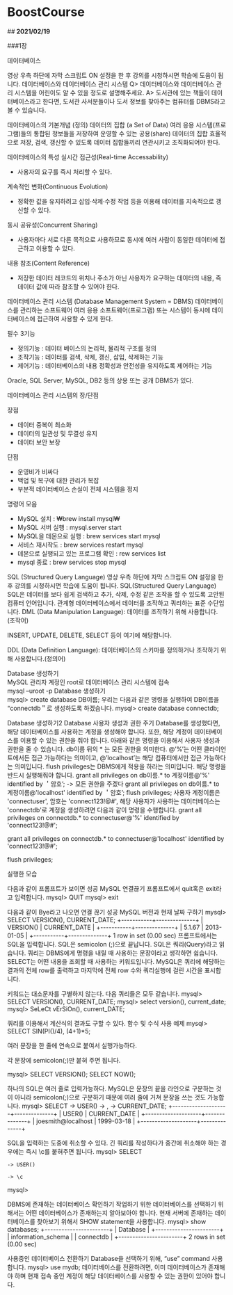 # BoostCourse

##<b> 2021/02/19</b>

###1장

데이터베이스

영상 우측 하단에 자막 스크립트 ON 설정을 한 후 강의를 시청하시면 학습에 도움이 됩니다.
데이터베이스와 데이터베이스 관리 시스템
Q> 데이터베이스와 데이터베이스 관리 시스템을 어린이도 알 수 있을 정도로 설명해주세요.
A> 도서관에 있는 책들이 데이터베이스라고 한다면, 도서관 사서분들이나 도서 정보를 찾아주는 컴퓨터를 DBMS라고 볼 수 있습니다.

데이터베이스의 기본개념 (정의)
데이터의 집합 (a Set of Data)
여러 응용 시스템(프로그램)들의 통합된 정보들을 저장하여 운영할 수 있는 공용(share) 데이터의 집합
효율적으로 저장, 검색, 갱신할 수 있도록 데이터 집합들끼리 연관시키고 조직화되어야 한다.

데이터베이스의 특성
실시간 접근성(Real-time Accessability)
- 사용자의 요구를 즉시 처리할 수 있다.

계속적인 변화(Continuous Evolution)
- 정확한 값을 유지하려고 삽입·삭제·수정 작업 등을 이용해 데이터를 지속적으로 갱신할 수 있다.

동시 공유성(Concurrent Sharing)
- 사용자마다 서로 다른 목적으로 사용하므로 동시에 여러 사람이 동일한 데이터에 접근하고 이용할 수 있다.

내용 참조(Content Reference)
- 저장한 데이터 레코드의 위치나 주소가 아닌 사용자가 요구하는 데이터의 내용, 즉 데이터 값에 따라 참조할 수 있어야 한다.

데이터베이스 관리 시스템 (Database Management System = DBMS)
데이터베이스를 관리하는 소프트웨어
여러 응용 소프트웨어(프로그램) 또는 시스템이 동시에 데이터베이스에 접근하여 사용할 수 있게 한다.

필수 3기능
- 정의기능 :  데이터 베이스의 논리적, 물리적 구조를 정의
- 조작기능 : 데이터를 검색, 삭제, 갱신, 삽입, 삭제하는 기능
- 제어기능 :  데이터베이스의 내용 정확성과 안전성을 유지하도록 제어하는 기능

Oracle, SQL Server, MySQL, DB2 등의 상용 또는 공개 DBMS가 있다.
    
데이터베이스 관리 시스템의 장/단점

장점
- 데이터 중복이 최소화
- 데이터의 일관성 및 무결성 유지 
- 데이터 보안 보장

단점
- 운영비가 비싸다
- 백업 및 복구에 대한 관리가 복잡
- 부분적 데이터베이스 손실이 전체 시스템을 정지

명령어 모음
- MySQL 설치 : ₩brew install mysql₩
- MySQL 서버 실행 : mysql.server start
- MySQL을 데몬으로 실행 : brew services start mysql
- 서비스 재시작도 : brew services restart mysql
- 데몬으로 실행되고 있는 프로그램 확인 : rew services list
- mysql 종료 : brew services stop mysql

SQL (Structured Query Language)
영상 우측 하단에 자막 스크립트 ON 설정을 한 후 강의를 시청하시면 학습에 도움이 됩니다.
SQL(Structured Query Language)
SQL은 데이터를 보다 쉽게 검색하고 추가, 삭제, 수정 같은 조작을 할 수 있도록 고안된 컴퓨터 언어입니다.
관계형 데이터베이스에서 데이터를 조작하고 쿼리하는 표준 수단입니다.
DML (Data Manipulation Language): 데이터를 조작하기 위해 사용합니다. (조작어)

INSERT, UPDATE, DELETE, SELECT 등이 여기에 해당합니다.

DDL (Data Definition Language): 데이터베이스의 스키마를 정의하거나 조작하기 위해 사용합니다.(정의어)

Database 생성하기   
MySQL 관리자 계정인 root로 데이터베이스 관리 시스템에 접속   
    mysql –uroot  -p
Database 생성하기   
    mysql> create database DB이름;
우리는 다음과 같은 명령을 실행하여 DB이름을 “connectdb＂로 생성하도록 하겠습니다.
mysql> create database connectdb;
 
Database 생성하기2
Database 사용자 생성과 권한 주기
Database를 생성했다면, 해당 데이터베이스를 사용하는 계정을 생성해야 합니다.
또한, 해당 계정이 데이터베이스를 이용할 수 있는 권한을 줘야 합니다.
아래와 같은 명령을 이용해서 사용자 생성과 권한을 줄 수 있습니다.
db이름 뒤의 * 는 모든 권한을 의미한다.
@’%’는 어떤 클라이언트에서든 접근 가능하다는 의미이고, @’localhost’는 해당 컴퓨터에서만 접근 가능하다는 의미입니다.
flush privileges는 DBMS에게 적용을 하라는 의미입니다.
해당 명령을 반드시 실행해줘야 합니다.
grant all privileges on db이름.* to 계정이름@'%' identified by ＇암호’; -> 모든 권한을 주겠다
grant all privileges on db이름.* to 계정이름@'localhost' identified by ＇암호’;
flush privileges;
사용자 계정이름은 'connectuser', 암호는 'connect123!@#', 해당 사용자가 사용하는 데이터베이스는 'connectdb'로 계정을 생성하려면 다음과 같이 명령을 수행합니다.
grant all privileges on connectdb.* to connectuser@'%' identified by 'connect123!@#';

grant all privileges on connectdb.* to connectuser@'localhost' identified by 'connect123!@#';

flush privileges;


 
실행한 모습
 
다음과 같이 프롬프트가 보이면 성공
MySQL 연결끊기
프롬프트에서 quit혹은 exit라고 입력합니다.
mysql> QUIT
mysql> exit
 
다음과 같이 Bye라고 나오면 연결 끊기 성공
MySQL 버전과 현재 날짜 구하기
mysql> SELECT VERSION(), CURRENT_DATE;
+-----------+--------------+
| VERSION() | CURRENT_DATE |
+-----------+--------------+
| 5.1.67    | 2013-01-05   |
+-----------+--------------+
1 row in set (0.00 sec)
프롬프트에서는 SQL을 입력합니다.
SQL은 semicolon (;)으로 끝납니다.
SQL은 쿼리(Query)라고 읽습니다.
쿼리는 DBMS에게 명령을 내릴 때 사용하는 문장이라고 생각하면 쉽습니다.
SELECT는 어떤 내용을 조회할 때 사용하는 키워드입니다.
MySQL은 쿼리에 해당하는 결과의 전체 row를 출력하고 마지막에 전체 row 수와 쿼리실행에 걸린 시간을 표시합니다.
 
키워드는 대소문자를 구별하지 않는다.
다음 쿼리들은 모두 같습니다.
mysql> SELECT VERSION(), CURRENT_DATE;
mysql> select version(), current_date;
mysql> SeLeCt vErSiOn(), current_DATE;
 
쿼리를 이용해서 계산식의 결과도 구할 수 있다.
 함수 및 수식 사용 예제
mysql> SELECT SIN(PI()/4), (4+1)*5;
 
여러 문장을 한 줄에 연속으로 붙여서 실행가능하다.

각 문장에 semicolon(;)만 붙혀 주면 됩니다.

mysql> SELECT VERSION(); SELECT NOW();

하나의 SQL은 여러 줄로 입력가능하다.
MySQL은 문장의 끝을 라인으로 구분하는 것이 아니라 semicolon(;)으로 구분하기 때문에 여러 줄에 거쳐 문장을 쓰는 것도 가능합니다.
mysql> SELECT
    -> USER()
    -> ,
    -> CURRENT_DATE;
+--------------------+--------------+
| USER()             | CURRENT_DATE |
+--------------------+--------------+
| joesmith@localhost | 1999-03-18   |
+--------------------+--------------+
 
SQL을 입력하는 도중에 취소할 수 있다.
긴 쿼리를 작성하다가 중간에 취소해야 하는 경우에는 즉시 \c를 붙혀주면 됩니다.
mysql> SELECT

    -> USER()

    -> \c

mysql>
 
DBMS에 존재하는 데이터베이스 확인하기
작업하기 위한 데이터베이스를 선택하기 위해서는 어떤 데이터베이스가 존재하는지 알아보아야 합니다.
현재 서버에 존재하는 데이터베이스를 찾아보기 위해서 SHOW statement을 사용합니다.
mysql> show databases;
+-----------------------+
| Database               |
+-----------------------+
| information_schema |
| connectdb              |
+-----------------------+
2 rows in set (0.00 sec)
 
 
사용중인 데이터베이스 전환하기
Database을 선택하기 위해,  “use” command 사용합니다.
mysql> use mydb;
데이터베이스를 전환하려면, 이미 데이터베이스가 존재해야 하며 현재 접속 중인 계정이 해당 데이터베이스를 사용할 수 있는 권한이 있어야 합니다.
